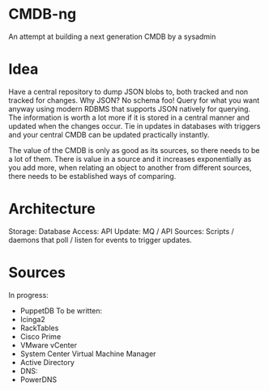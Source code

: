 # CMDB-ng
An attempt at building a next generation CMDB by a sysadmin

# Idea
Have a central repository to dump JSON blobs to, both tracked and non tracked for changes.
Why JSON? No schema foo! Query for what you want anyway using modern RDBMS that supports JSON natively for querying.
The information is worth a lot more if it is stored in a central manner and updated when the changes occur. Tie in updates in databases with triggers and your central CMDB can be updated practically instantly.

The value of the CMDB is only as good as its sources, so there needs to be a lot of them. There is value in a source and it increases exponentially as you add more, when relating an object to another from different sources, there needs to be established ways of comparing.

# Architecture
Storage: Database
Access: API
Update: MQ / API
Sources: Scripts / daemons that poll / listen for events to trigger updates.

# Sources
In progress:
- PuppetDB
To be written:
- Icinga2
- RackTables
- Cisco Prime
- VMware vCenter
- System Center Virtual Machine Manager
- Active Directory
- DNS:
 - PowerDNS
